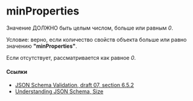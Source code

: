 # minProperties
Значение ДОЛЖНО быть целым числом, больше или равным *0*.

Условие: верно, если количество свойств объекта больше или равно значению **"minProperties"**.

Если отсутствует, рассматривается как равное *0*.

#### Ссылки
- [JSON Schema Validation, draft 07, section 6.5.2](https://json-schema.org/draft-07/json-schema-validation.html#rfc.section.6.5.2)
- [Understanding JSON Schema, Size](https://json-schema.org/understanding-json-schema/reference/object.html#size)
